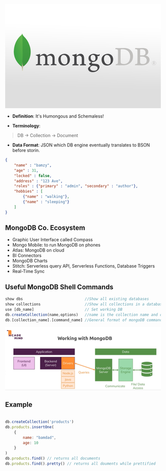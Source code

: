 ![picture 3](../images/8b4222ba633481a1af19af7256eaff5e9b09ecd7068e8684fe765edbcb0adc1f.png)  



* **Definition**:
It's Humongous and Schemaless! 

* **Terminology**:
>DB -> Collection -> Document

* **Data Format**:
JSON which DB engine eventually translates to BSON before storin.
```json
{
    "name" : "bamzy",
    "age" : 31,
    "locked" : false,
    "address" : "123 Ave",
    "roles" : {"primary" : "admin", "secondary" : "author"},
    "hobbies" : [
        {"name" : "walking"},
        {"name" : "sleeping"}
    ]
}
```

## MongoDB Co. Ecosystem

* Graphic User Interface called Compass
* Mongo Mobile: to run MongoDB on phones
* Atlas: MongoDB on cloud
* BI Connectors
* MongoDB Charts
* Stitch: Serverless query API, Serverless Functions, Database Triggers
* Real-Time Sync

## Useful MongoDB Shell Commands

```javascript
show dbs                            //Show all existing databases
show collections                    //Show all collections in a database
use [db_name]                       // Set working DB
db.createCollection(name,options)   //name is the collection name and options is an optional field that we can use to specify certain parameters such as size, max number of documents etc. in the collection.
db.[collection_name].[command_name] //General format of mongoDB commands
```

![picture 4](../images/cb740c71eff6dab1c5645530868e7895cf6e4699e58b6d50f9b3d4b931a5bdd3.png)  

## Example
```js

db.createCollection('products')
db.products.insertOne(
    {
        name: "bamdad",
        age: 10
    }
)
db.products.find() // returns all documents
db.products.find().pretty() // returns all douments while prettified
```